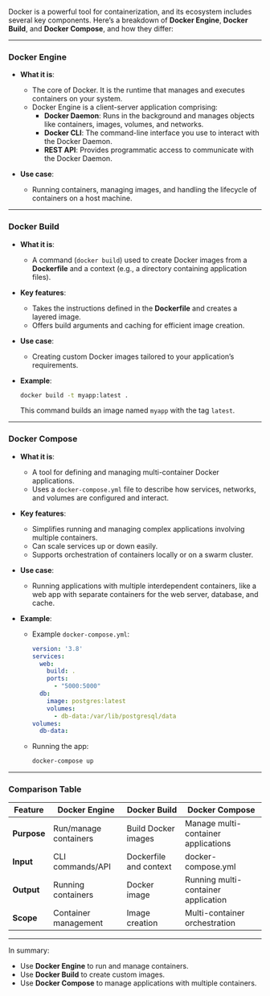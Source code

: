 
Docker is a powerful tool for containerization, and its ecosystem includes several key components. Here’s a breakdown of **Docker Engine**, **Docker Build**, and **Docker Compose**, and how they differ:

---

### **Docker Engine**

- **What it is**:
    
    - The core of Docker. It is the runtime that manages and executes containers on your system.
    - Docker Engine is a client-server application comprising:
        - **Docker Daemon**: Runs in the background and manages objects like containers, images, volumes, and networks.
        - **Docker CLI**: The command-line interface you use to interact with the Docker Daemon.
        - **REST API**: Provides programmatic access to communicate with the Docker Daemon.
- **Use case**:
    
    - Running containers, managing images, and handling the lifecycle of containers on a host machine.

---

### **Docker Build**

- **What it is**:
    
    - A command (`docker build`) used to create Docker images from a **Dockerfile** and a context (e.g., a directory containing application files).
- **Key features**:
    
    - Takes the instructions defined in the **Dockerfile** and creates a layered image.
    - Offers build arguments and caching for efficient image creation.
- **Use case**:
    
    - Creating custom Docker images tailored to your application’s requirements.
- **Example**:
    
    ```bash
    docker build -t myapp:latest .
    ```
    
    This command builds an image named `myapp` with the tag `latest`.
    

---

### **Docker Compose**

- **What it is**:
    
    - A tool for defining and managing multi-container Docker applications.
    - Uses a `docker-compose.yml` file to describe how services, networks, and volumes are configured and interact.
- **Key features**:
    
    - Simplifies running and managing complex applications involving multiple containers.
    - Can scale services up or down easily.
    - Supports orchestration of containers locally or on a swarm cluster.
- **Use case**:
    
    - Running applications with multiple interdependent containers, like a web app with separate containers for the web server, database, and cache.
- **Example**:
    
    - Example `docker-compose.yml`:
        
        ```yaml
        version: '3.8'
        services:
          web:
            build: .
            ports:
              - "5000:5000"
          db:
            image: postgres:latest
            volumes:
              - db-data:/var/lib/postgresql/data
        volumes:
          db-data:
        ```
        
    - Running the app:
        
        ```bash
        docker-compose up
        ```
        

---

### **Comparison Table**

|Feature|Docker Engine|Docker Build|Docker Compose|
|---|---|---|---|
|**Purpose**|Run/manage containers|Build Docker images|Manage multi-container applications|
|**Input**|CLI commands/API|Dockerfile and context|docker-compose.yml|
|**Output**|Running containers|Docker image|Running multi-container application|
|**Scope**|Container management|Image creation|Multi-container orchestration|

---

In summary:

- Use **Docker Engine** to run and manage containers.
- Use **Docker Build** to create custom images.
- Use **Docker Compose** to manage applications with multiple containers.